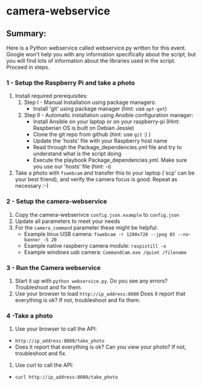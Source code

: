 # camera-webservice

## Summary:
Here is a Python webservice called webservice.py written for this event.  Google won't help you with any information specifically about the script, but you will find lots of information about the libraries used in the script.  Proceed in steps.

### 1 - Setup the Raspberry Pi and take a photo
1. Install required prerequisites:
      1. Step I - Manual Installation using package managers:
          * Install 'git' using package manager (hint: use `apt-get`)
      2. Step II - Automatic installation using Ansible configuration manager:
          * Install Ansible on your laptop or on your raspberry-pi (Hint: Raspberian OS is built on Debian Jessie)
          * Clone the git repo from github (hint: use `git` :) )
          * Update the 'hosts' file with your Raspberry host name
          * Read through the Package_dependencies.yml file and try to understand what is the script doing
          * Execute the playbook Package_dependencies.yml. Make sure you use our 'hosts' file (hint: -i)
2. Take a photo with `fswebcam` and transfer this to your laptop (`scp' can be your best friend), and verify the camera focus is good.  Repeat as necessary :-)

### 2 - Setup the camera-webservice
1. Copy the camera-webserivce `config.json.example` to `config.json`
2. Update all parameters to meet your needs
3. For the `camera_command` parameter these might be helpful:
    * Example linux USB camera: `fswebcam -r 1280x720 --jpeg 85 --no-banner -S 20`
    * Example native raspberry camera module: `raspistill -o`
    * Example windows usb camera: `CommandCam.exe /quiet /filename`

### 3 - Run the Camera webservice
1. Start it up with `python webservice.py`.  Do you see any errors? Troubleshoot and fix them.
1. Use your browser to load `http://ip_address:8080`  Does it report that everything is ok?  If not, troubleshoot and fix them.

### 4 -Take a photo
1. Use your browser to call the API:
 * `http://ip_address:8080/take_photo`
 *   Does it report that everything is ok?  Can you view your photo?  If not, troubleshoot and fix.
1. Use curl to call the API:
 * `curl http://ip_address:8080/take_photo`
